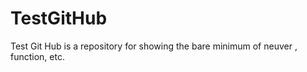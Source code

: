 TestGitHub
==========

Test Git Hub is a repository for showing the bare minimum of neuver , function, etc.
